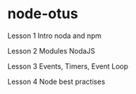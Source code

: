 # node-otus

Lesson 1
Intro noda and npm

Lesson 2
Modules NodaJS

Lesson 3
Events, Timers, Event Loop

Lesson 4
Node best practises